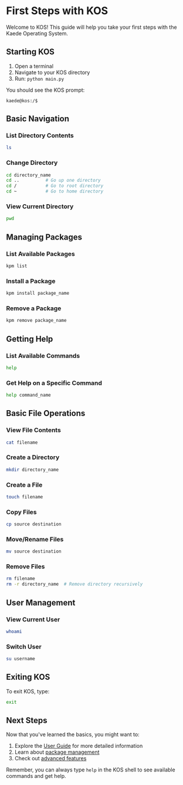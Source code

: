 # First Steps with KOS

Welcome to KOS! This guide will help you take your first steps with the Kaede Operating System.

## Starting KOS

1. Open a terminal
2. Navigate to your KOS directory
3. Run: `python main.py`

You should see the KOS prompt:
```
kaede@kos:/$ 
```

## Basic Navigation

### List Directory Contents
```bash
ls
```

### Change Directory
```bash
cd directory_name
cd ..          # Go up one directory
cd /           # Go to root directory
cd ~           # Go to home directory
```

### View Current Directory
```bash
pwd
```

## Managing Packages

### List Available Packages
```bash
kpm list
```

### Install a Package
```bash
kpm install package_name
```

### Remove a Package
```bash
kpm remove package_name
```

## Getting Help

### List Available Commands
```bash
help
```

### Get Help on a Specific Command
```bash
help command_name
```

## Basic File Operations

### View File Contents
```bash
cat filename
```

### Create a Directory
```bash
mkdir directory_name
```

### Create a File
```bash
touch filename
```

### Copy Files
```bash
cp source destination
```

### Move/Rename Files
```bash
mv source destination
```

### Remove Files
```bash
rm filename
rm -r directory_name  # Remove directory recursively
```

## User Management

### View Current User
```bash
whoami
```

### Switch User
```bash
su username
```

## Exiting KOS

To exit KOS, type:
```bash
exit
```

## Next Steps

Now that you've learned the basics, you might want to:

1. Explore the [User Guide](../user-guide/README.md) for more detailed information
2. Learn about [package management](../user-guide/package-management.md)
3. Check out [advanced features](../advanced/README.md)

Remember, you can always type `help` in the KOS shell to see available commands and get help.
